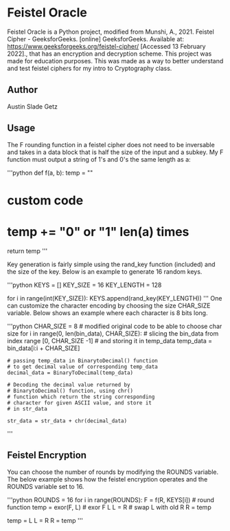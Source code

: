 # Feistel Oracle
Feistel Oracle is a Python project, modified from Munshi, A., 2021. Feistel Cipher -
GeeksforGeeks. [online] GeeksforGeeks. Available at:
<https://www.geeksforgeeks.org/feistel-cipher/> [Accessed 13 February 2022]., that has an
encryption and decryption scheme. This project was made for education purposes. This was
made as a way to better understand and test feistel ciphers for my intro to Cryptography class.

## Author
Austin Slade Getz

## Usage
The F rounding function in a feistel cipher does not need to be inversable and takes in a data block
that is half the size of the input and a subkey. My F function must output a string of 1's and 0's
the same length as a:

'''python
def f(a, b):
  temp = ""
  # custom code
  # temp += "0" or "1" len(a) times
  return temp
'''

Key generation is fairly simple using the rand_key function (included) and the size of the key.
Below is an example to generate 16 random keys.

'''python
KEYS = []
KEY_SIZE = 16
KEY_LENGTH = 128

for i in range(int(KEY_SIZE)):
    KEYS.append(rand_key(KEY_LENGTH))
'''
One can customize the character encoding by choosing the size CHAR_SIZE variable. Below shows an
example where each character is 8 bits long.

'''python
CHAR_SIZE = 8 # modified original code to be able to choose char size
for i in range(0, len(bin_data), CHAR_SIZE):
    # slicing the bin_data from index range [0, CHAR_SIZE -1]
    # and storing it in temp_data
    temp_data = bin_data[i:i + CHAR_SIZE]

    # passing temp_data in BinarytoDecimal() function
    # to get decimal value of corresponding temp_data
    decimal_data = BinaryToDecimal(temp_data)

    # Decoding the decimal value returned by
    # BinarytoDecimal() function, using chr()
    # function which return the string corresponding
    # character for given ASCII value, and store it
    # in str_data

    str_data = str_data + chr(decimal_data)
'''

## Feistel Encryption
You can choose the number of rounds by modifying the ROUNDS variable. The below example shows how
the feistel encryption operates and the ROUNDS variable set to 16.

'''python
ROUNDS = 16
for i in range(ROUNDS):
    F = f(R, KEYS[i]) # round function
    temp = exor(F, L) # exor F L
    L = R # swap L with old R
    R = temp

temp = L
L = R
R = temp
'''
